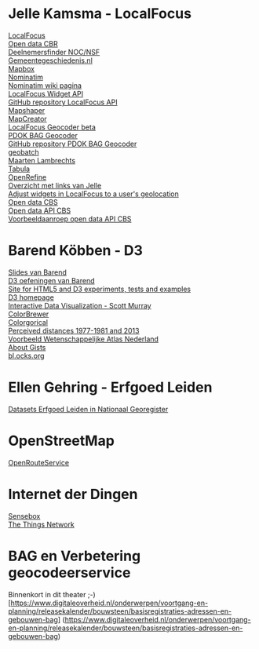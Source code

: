 # Jelle Kamsma - LocalFocus
[LocalFocus](https://www.localfocus.nl/nl/)   
[Open data CBR](https://www.cbr.nl/opendata.pp)   
[Deelnemersfinder NOC/NSF](http://www.nocnsf.nl/deelnemersfinder)   
[Gemeentegeschiedenis.nl](http://www.gemeentegeschiedenis.nl/)   
[Mapbox](https://www.mapbox.com/)   
[Nominatim](http://nominatim.openstreetmap.org/)   
[Nominatim wiki pagina](http://wiki.openstreetmap.org/wiki/Nominatim)  
[LocalFocus Widget API](https://developers.localfocus.nl/)  
[GitHub repository LocalFocus API](https://github.com/ErikWillems/localfocusapi)   
[Mapshaper](http://mapshaper.org/)   
[MapCreator](https://www.mapcreator.eu/)   
[LocalFocus Geocoder beta](http://geocode.localfocus.nl/)   
[PDOK BAG Geocoder](https://plugins.qgis.org/plugins/pdokbaggeocoder/)   
[GitHub repository PDOK BAG Geocoder](https://github.com/Lytrix/pdokbaggeocoder)     
[geobatch](https://www.npmjs.com/package/geobatch)  
[Maarten Lambrechts](https://twitter.com/maartenzam)   
[Tabula](http://tabula.technology/)   
[OpenRefine](http://tabula.technology/)   
[Overzicht met links van Jelle](https://docs.google.com/document/d/1iVqhDrJZBh3udUj6-hjYxnLiKQ3FrZqXvnWIi6Mpp_4/edit?pref=2&pli=1)   
[Adjust widgets in LocalFocus to a user's geolocation](http://developers.localfocus.nl/examples/geomodule.html)   
[Open data CBS](http://opendata.cbs.nl)    
[Open data API CBS](https://www.cbs.nl/odata/v1/$metadata)   
[Voorbeeldaanroep open data API CBS](http://opendata.cbs.nl/ODataFeed/odata/82931ned/TypedDataSet?$top=5&$filter=(ID%20eq%201))   

# Barend Köbben - D3
[Slides van Barend](https://kartoweb.itc.nl/courses/D3exercise/D3_CartographyFromCode_short.pdf)    
[D3 oefeningen van Barend](https://kartoweb.itc.nl/courses/D3exercise/index.html)   
[Site for HTML5 and D3 experiments, tests and examples](http://kartoweb.itc.nl/d3tests/)   
[D3 homepage](https://d3js.org/)   
[Interactive Data Visualization - Scott Murray](http://chimera.labs.oreilly.com/books/1230000000345/index.html)   
[ColorBrewer](http://colorbrewer2.org)   
[Colorgorical](http://vrl.cs.brown.edu/color)   
[Perceived distances 1977-1981 and 2013](http://kartoweb.itc.nl/d3tests/distancePerception/index_en.html)   
[Voorbeeld Wetenschappelijke Atlas Nederland](http://geoserver.itc.nl/NatAtlas/NatAtlasViewer/)   
[About Gists](https://help.github.com/articles/about-gists/)   
[bl.ocks.org](http://bl.ocks.org)   

# Ellen Gehring - Erfgoed Leiden
[Datasets Erfgoed Leiden in Nationaal Georegister](http://tinyurl.com/gohsmkc)   

# OpenStreetMap
[OpenRouteService](http://www.openrouteservice.org)

# Internet der Dingen
[Sensebox](https://www.sensebox.de/)   
[The Things Network](https://www.thethingsnetwork.org/)   


# BAG en Verbetering geocodeerservice
Binnenkort in dit theater ;-)   
[https://www.digitaleoverheid.nl/onderwerpen/voortgang-en-planning/releasekalender/bouwsteen/basisregistraties-adressen-en-gebouwen-bag]
(https://www.digitaleoverheid.nl/onderwerpen/voortgang-en-planning/releasekalender/bouwsteen/basisregistraties-adressen-en-gebouwen-bag)
